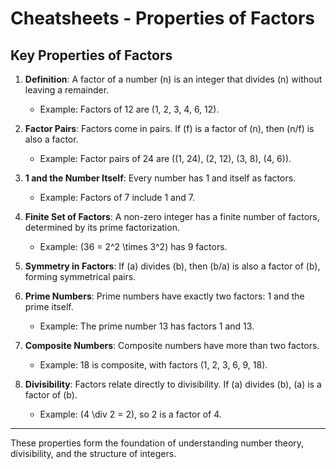 # Cheatsheets - Properties of Factors

## Key Properties of Factors

1. **Definition**: A factor of a number \(n\) is an integer that divides \(n\) without leaving a remainder.

    - Example: Factors of 12 are \(1, 2, 3, 4, 6, 12\).

2. **Factor Pairs**: Factors come in pairs. If \(f\) is a factor of \(n\), then \(n/f\) is also a factor.

    - Example: Factor pairs of 24 are \((1, 24), (2, 12), (3, 8), (4, 6)\).

3. **1 and the Number Itself**: Every number has 1 and itself as factors.

    - Example: Factors of 7 include 1 and 7.

4. **Finite Set of Factors**: A non-zero integer has a finite number of factors, determined by its prime factorization.

    - Example: \(36 = 2^2 \times 3^2\) has 9 factors.

5. **Symmetry in Factors**: If \(a\) divides \(b\), then \(b/a\) is also a factor of \(b\), forming symmetrical pairs.

6. **Prime Numbers**: Prime numbers have exactly two factors: 1 and the prime itself.

    - Example: The prime number 13 has factors 1 and 13.

7. **Composite Numbers**: Composite numbers have more than two factors.

    - Example: 18 is composite, with factors \(1, 2, 3, 6, 9, 18\).

8. **Divisibility**: Factors relate directly to divisibility. If \(a\) divides \(b\), \(a\) is a factor of \(b\).

    - Example: \(4 \div 2 = 2\), so 2 is a factor of 4.

---

These properties form the foundation of understanding number theory, divisibility, and the structure of integers.
